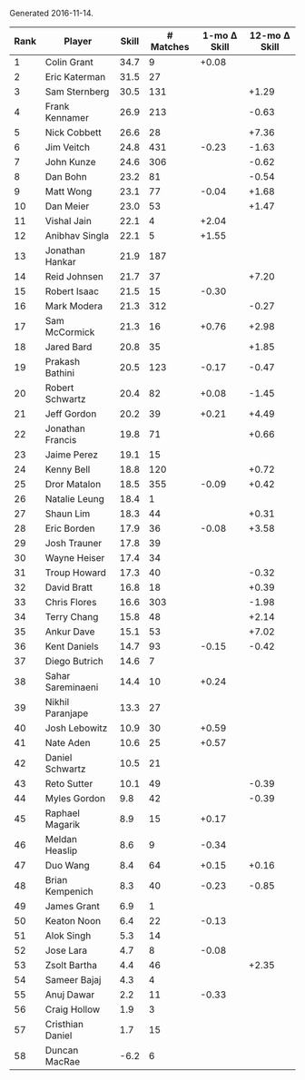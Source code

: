 Generated 2016-11-14.

| Rank | Player            | Skill | # Matches | 1-mo Δ Skill | 12-mo Δ Skill |
|------|-------------------|-------|-----------|--------------|---------------|
|    1 | Colin Grant       |  34.7 |         9 |        +0.08 |               |
|    2 | Eric Katerman     |  31.5 |        27 |              |               |
|    3 | Sam Sternberg     |  30.5 |       131 |              |         +1.29 |
|    4 | Frank Kennamer    |  26.9 |       213 |              |         -0.63 |
|    5 | Nick Cobbett      |  26.6 |        28 |              |         +7.36 |
|    6 | Jim Veitch        |  24.8 |       431 |        -0.23 |         -1.63 |
|    7 | John Kunze        |  24.6 |       306 |              |         -0.62 |
|    8 | Dan Bohn          |  23.2 |        81 |              |         -0.54 |
|    9 | Matt Wong         |  23.1 |        77 |        -0.04 |         +1.68 |
|   10 | Dan Meier         |  23.0 |        53 |              |         +1.47 |
|   11 | Vishal Jain       |  22.1 |         4 |        +2.04 |               |
|   12 | Anibhav Singla    |  22.1 |         5 |        +1.55 |               |
|   13 | Jonathan Hankar   |  21.9 |       187 |              |               |
|   14 | Reid Johnsen      |  21.7 |        37 |              |         +7.20 |
|   15 | Robert Isaac      |  21.5 |        15 |        -0.30 |               |
|   16 | Mark Modera       |  21.3 |       312 |              |         -0.27 |
|   17 | Sam McCormick     |  21.3 |        16 |        +0.76 |         +2.98 |
|   18 | Jared Bard        |  20.8 |        35 |              |         +1.85 |
|   19 | Prakash Bathini   |  20.5 |       123 |        -0.17 |         -0.47 |
|   20 | Robert Schwartz   |  20.4 |        82 |        +0.08 |         -1.45 |
|   21 | Jeff Gordon       |  20.2 |        39 |        +0.21 |         +4.49 |
|   22 | Jonathan Francis  |  19.8 |        71 |              |         +0.66 |
|   23 | Jaime Perez       |  19.1 |        15 |              |               |
|   24 | Kenny Bell        |  18.8 |       120 |              |         +0.72 |
|   25 | Dror Matalon      |  18.5 |       355 |        -0.09 |         +0.42 |
|   26 | Natalie Leung     |  18.4 |         1 |              |               |
|   27 | Shaun Lim         |  18.3 |        44 |              |         +0.31 |
|   28 | Eric Borden       |  17.9 |        36 |        -0.08 |         +3.58 |
|   29 | Josh Trauner      |  17.8 |        39 |              |               |
|   30 | Wayne Heiser      |  17.4 |        34 |              |               |
|   31 | Troup Howard      |  17.3 |        40 |              |         -0.32 |
|   32 | David Bratt       |  16.8 |        18 |              |         +0.39 |
|   33 | Chris Flores      |  16.6 |       303 |              |         -1.98 |
|   34 | Terry Chang       |  15.8 |        48 |              |         +2.14 |
|   35 | Ankur Dave        |  15.1 |        53 |              |         +7.02 |
|   36 | Kent Daniels      |  14.7 |        93 |        -0.15 |         -0.42 |
|   37 | Diego Butrich     |  14.6 |         7 |              |               |
|   38 | Sahar Sareminaeni |  14.4 |        10 |        +0.24 |               |
|   39 | Nikhil Paranjape  |  13.3 |        27 |              |               |
|   40 | Josh Lebowitz     |  10.9 |        30 |        +0.59 |               |
|   41 | Nate Aden         |  10.6 |        25 |        +0.57 |               |
|   42 | Daniel Schwartz   |  10.5 |        21 |              |               |
|   43 | Reto Sutter       |  10.1 |        49 |              |         -0.39 |
|   44 | Myles Gordon      |   9.8 |        42 |              |         -0.39 |
|   45 | Raphael Magarik   |   8.9 |        15 |        +0.17 |               |
|   46 | Meldan Heaslip    |   8.6 |         9 |        -0.34 |               |
|   47 | Duo Wang          |   8.4 |        64 |        +0.15 |         +0.16 |
|   48 | Brian Kempenich   |   8.3 |        40 |        -0.23 |         -0.85 |
|   49 | James Grant       |   6.9 |         1 |              |               |
|   50 | Keaton Noon       |   6.4 |        22 |        -0.13 |               |
|   51 | Alok Singh        |   5.3 |        14 |              |               |
|   52 | Jose Lara         |   4.7 |         8 |        -0.08 |               |
|   53 | Zsolt Bartha      |   4.4 |        46 |              |         +2.35 |
|   54 | Sameer Bajaj      |   4.3 |         4 |              |               |
|   55 | Anuj Dawar        |   2.2 |        11 |        -0.33 |               |
|   56 | Craig Hollow      |   1.9 |         3 |              |               |
|   57 | Cristhian Daniel  |   1.7 |        15 |              |               |
|   58 | Duncan MacRae     |  -6.2 |         6 |              |               |